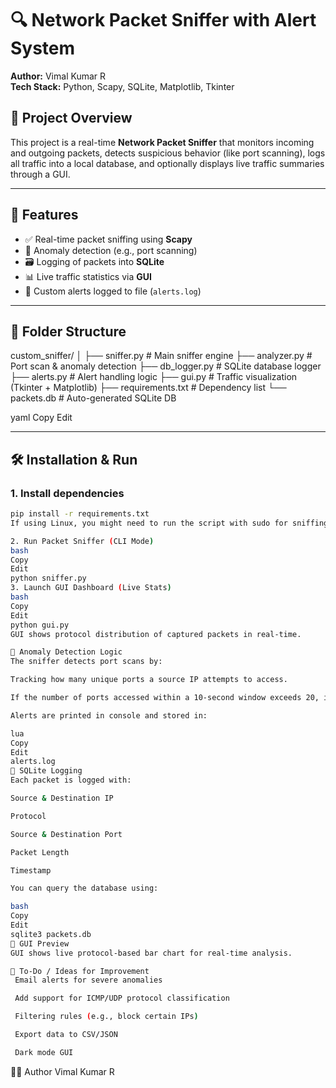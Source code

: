# 🔍 Network Packet Sniffer with Alert System

**Author:** Vimal Kumar R  
**Tech Stack:** Python, Scapy, SQLite, Matplotlib, Tkinter

## 📌 Project Overview

This project is a real-time **Network Packet Sniffer** that monitors incoming and outgoing packets, detects suspicious behavior (like port scanning), logs all traffic into a local database, and optionally displays live traffic summaries through a GUI.

---

## 🎯 Features

- ✅ Real-time packet sniffing using **Scapy**
- 🚨 Anomaly detection (e.g., port scanning)
- 🗃️ Logging of packets into **SQLite**
- 📊 Live traffic statistics via **GUI**
- 📁 Custom alerts logged to file (`alerts.log`)

---

## 📁 Folder Structure

custom_sniffer/
│
├── sniffer.py # Main sniffer engine
├── analyzer.py # Port scan & anomaly detection
├── db_logger.py # SQLite database logger
├── alerts.py # Alert handling logic
├── gui.py # Traffic visualization (Tkinter + Matplotlib)
├── requirements.txt # Dependency list
└── packets.db # Auto-generated SQLite DB

yaml
Copy
Edit

---

## 🛠 Installation & Run

### 1. Install dependencies

```bash
pip install -r requirements.txt
If using Linux, you might need to run the script with sudo for sniffing permissions.

2. Run Packet Sniffer (CLI Mode)
bash
Copy
Edit
python sniffer.py
3. Launch GUI Dashboard (Live Stats)
bash
Copy
Edit
python gui.py
GUI shows protocol distribution of captured packets in real-time.

🧠 Anomaly Detection Logic
The sniffer detects port scans by:

Tracking how many unique ports a source IP attempts to access.

If the number of ports accessed within a 10-second window exceeds 20, it triggers an alert.

Alerts are printed in console and stored in:

lua
Copy
Edit
alerts.log
💾 SQLite Logging
Each packet is logged with:

Source & Destination IP

Protocol

Source & Destination Port

Packet Length

Timestamp

You can query the database using:

bash
Copy
Edit
sqlite3 packets.db
📸 GUI Preview
GUI shows live protocol-based bar chart for real-time analysis.

🧩 To-Do / Ideas for Improvement
 Email alerts for severe anomalies

 Add support for ICMP/UDP protocol classification

 Filtering rules (e.g., block certain IPs)

 Export data to CSV/JSON

 Dark mode GUI
```

👨‍💻 Author
Vimal Kumar R
